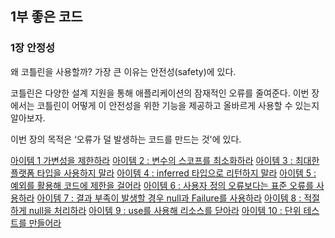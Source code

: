 ## 1부 좋은 코드

### 1장 안정성

왜 코틀린을 사용할까? 가장 큰 이유는 안전성(safety)에 있다.

코틀린은 다양한 설계 지원을 통해 애플리케이션의 잠재적인 오류를 줄여준다. 이번 장에서는 코틀린이 어떻게 이 안전성을 위한 기능을 제공하고 올바르게 사용할 수 있는지 알아보자.

이번 장의 목적은 ‘오류가 덜 발생하는 코드를 만드는 것'에 있다.


[아이템 1 가변성을 제한하라](https://github.com/inseo24/study_kotlin/blob/main/이펙티브코틀린/1장/아이템1.md)
[아이템 2 : 변수의 스코프를 최소화하라](https://github.com/inseo24/study_kotlin/blob/main/이펙티브코틀린/1장/아이템2.md)
[아이템 3 : 최대한 플랫폼 타입을 사용하지 말라](https://github.com/inseo24/study_kotlin/blob/main/이펙티브코틀린/1장/아이템3.md)
[아이템 4 : inferred 타입으로 리턴하지 말라](https://github.com/inseo24/study_kotlin/blob/main/이펙티브코틀린/1장/아이템4.md)
[아이템 5 : 예외를 활용해 코드에 제한을 걸어라](https://github.com/inseo24/study_kotlin/blob/main/이펙티브코틀린/1장/아이템5.md)
[아이템 6 : 사용자 정의 오류보다는 표준 오류를 사용하라](https://github.com/inseo24/study_kotlin/blob/main/이펙티브코틀린/1장/아이템6.md)
[아이템 7 : 결과 부족이 발생할 경우 null과 Failure를 사용하라](https://github.com/inseo24/study_kotlin/blob/main/이펙티브코틀린/1장/아이템7.md)
[아이템 8 : 적절하게 null을 처리하라](https://github.com/inseo24/study_kotlin/blob/main/이펙티브코틀린/1장/아이템8.md)
[아이템 9 : use를 사용해 리소스를 닫아라](https://github.com/inseo24/study_kotlin/blob/main/이펙티브코틀린/1장/아이템9.md)
[아이템 10 : 단위 테스트를 만들어라](https://github.com/inseo24/study_kotlin/blob/main/이펙티브코틀린/1장/아이템10.md)